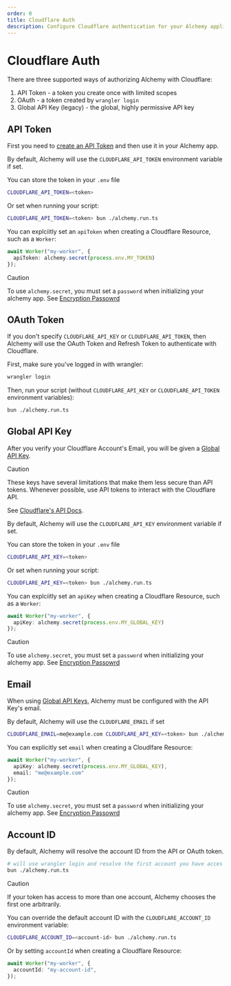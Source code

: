 ```yaml
---
order: 0
title: Cloudflare Auth
description: Configure Cloudflare authentication for your Alchemy applications. Learn to use API tokens, OAuth, or global API keys to securely manage Cloudflare resources.
---
```


# Cloudflare Auth

There are three supported ways of authorizing Alchemy with Cloudflare:
1. API Token - a token you create once with limited scopes
2. OAuth - a token created by `wrangler login`
3. Global API Key (legacy) - the global, highly permissive API key

## API Token

First you need to [create an API Token](https://developers.cloudflare.com/fundamentals/api/get-started/create-token/) and then use it in your Alchemy app.

By default, Alchemy will use the `CLOUDFLARE_API_TOKEN` environment variable if set.

You can store the token in your `.env` file
```sh
CLOUDFLARE_API_TOKEN=<token>
```

Or set when running your script:
```sh
CLOUDFLARE_API_TOKEN=<token> bun ./alchemy.run.ts
```

You can explciitly set an `apiToken` when creating a Cloudflare Resource, such as a `Worker`:

```ts
await Worker("my-worker", {
  apiToken: alchemy.secret(process.env.MY_TOKEN)
});
```

> [!CAUTION]
> To use `alchemy.secret`, you must set a `password` when initializing your alchemy app. See [Encryption Passowrd](../concepts//secret.md#encryption-password)

## OAuth Token

If you don't specify `CLOUDFLARE_API_KEY` or `CLOUDFLARE_API_TOKEN`, then Alchemy will use the OAuth Token and Refresh Token to authenticate with Cloudflare.

First, make sure you've logged in with wrangler:
```sh
wrangler login
```

Then, run your script (without `CLOUDFLARE_API_KEY` or `CLOUDFLARE_API_TOKEN` environment variables):
```sh
bun ./alchemy.run.ts
```

## Global API Key

After you verify your Cloudflare Account's Email, you will be given a [Global API Key](https://developers.cloudflare.com/fundamentals/api/get-started/keys/).

> [!CAUTION]
> These keys have several limitations that make them less secure than API tokens. Whenever possible, use API tokens to interact with the Cloudflare API. 
>
> See [Cloudflare's API Docs](https://developers.cloudflare.com/api/).

By default, Alchemy will use the `CLOUDFLARE_API_KEY` environment variable if set.

You can store the token in your `.env` file
```sh
CLOUDFLARE_API_KEY=<token>
```

Or set when running your script:
```sh
CLOUDFLARE_API_KEY=<token> bun ./alchemy.run.ts
```

You can explciitly set an `apiKey` when creating a Cloudflare Resource, such as a `Worker`:

```ts
await Worker("my-worker", {
  apiKey: alchemy.secret(process.env.MY_GLOBAL_KEY)
});
```


> [!CAUTION]
> To use `alchemy.secret`, you must set a `password` when initializing your alchemy app. See [Encryption Passowrd](../concepts//secret.md#encryption-password)

## Email

When using [Global API Keys](#global-api-key), Alchemy must be configured with the API Key's email.

By default, Alchemy will use the `CLOUDFLARE_EMAIL` if set

```sh
CLOUDFLARE_EMAIL=me@example.com CLOUDFLARE_API_KEY=<token> bun ./alchemy.run.ts
```

You can explicitly set `email` when creating a Cloudlfare Resource:

```ts
await Worker("my-worker", {
  apiKey: alchemy.secret(process.env.MY_GLOBAL_KEY),
  email: "me@example.com"
});
```


> [!CAUTION]
> To use `alchemy.secret`, you must set a `password` when initializing your alchemy app. See [Encryption Passowrd](../concepts//secret.md#encryption-password)


## Account ID

By default, Alchemy will resolve the account ID from the API or OAuth token.

```sh
# will use wrangler login and resolve the first account you have acces to (ideal for personal accounts)
bun ./alchemy.run.ts
```

> [!CAUTION]
> If your token has access to more than one account, Alchemy chooses the first one arbitrarily.

You can override the default account ID with the `CLOUDFLARE_ACCOUNT_ID` environment variable:

```sh
CLOUDFLARE_ACCOUNT_ID=<account-id> bun ./alchemy.run.ts
```

Or by setting `accountId` when creating a Cloudflare Resource:
```ts
await Worker("my-worker", {
  accountId: "my-account-id",
});
```


